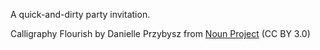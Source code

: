 A quick-and-dirty party invitation.

Calligraphy Flourish by Danielle Przybysz from <a href="https://thenounproject.com/browse/icons/term/calligraphy-flourish/" target="_blank" title="Calligraphy Flourish Icons">Noun Project</a> (CC BY 3.0)
